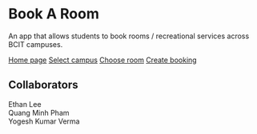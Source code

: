 # Book A Room
An app that allows students to book rooms / recreational services
across BCIT campuses.

[Home page](screenshots/main.png)
[Select campus](screenshots/select-campus.png)
[Choose room](screenshots/choose-room.png)
[Create booking](screenshots/create-booking.png)

## Collaborators
Ethan Lee\
Quang Minh Pham\
Yogesh Kumar Verma



